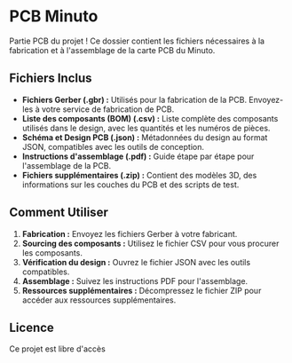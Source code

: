 # PCB Minuto

Partie PCB du projet ! Ce dossier contient les fichiers nécessaires à la fabrication et à l'assemblage de la carte PCB du Minuto.

## Fichiers Inclus

- **Fichiers Gerber (.gbr) :** Utilisés pour la fabrication de la PCB. Envoyez-les à votre service de fabrication de PCB.
- **Liste des composants (BOM) (.csv) :** Liste complète des composants utilisés dans le design, avec les quantités et les numéros de pièces.
- **Schéma et Design PCB (.json) :** Métadonnées du design au format JSON, compatibles avec les outils de conception.
- **Instructions d'assemblage (.pdf) :** Guide étape par étape pour l'assemblage de la PCB.
- **Fichiers supplémentaires (.zip) :** Contient des modèles 3D, des informations sur les couches du PCB et des scripts de test.

## Comment Utiliser

1. **Fabrication :** Envoyez les fichiers Gerber à votre fabricant.
2. **Sourcing des composants :** Utilisez le fichier CSV pour vous procurer les composants.
3. **Vérification du design :** Ouvrez le fichier JSON avec les outils compatibles.
4. **Assemblage :** Suivez les instructions PDF pour l'assemblage.
5. **Ressources supplémentaires :** Décompressez le fichier ZIP pour accéder aux ressources supplémentaires.

## Licence

Ce projet est libre d'accès
